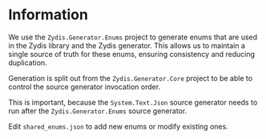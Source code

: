 # Information

We use the `Zydis.Generator.Enums` project to generate enums that are used in the Zydis library and the Zydis generator. 
This allows us to maintain a single source of truth for these enums, ensuring consistency and reducing duplication.

Generation is split out from the `Zydis.Generator.Core` project to be able to control the source generator invocation 
order.

This is important, because the `System.Text.Json` source generator needs to run after the `Zydis.Generator.Enums` 
source generator.

Edit `shared_enums.json` to add new enums or modify existing ones.
